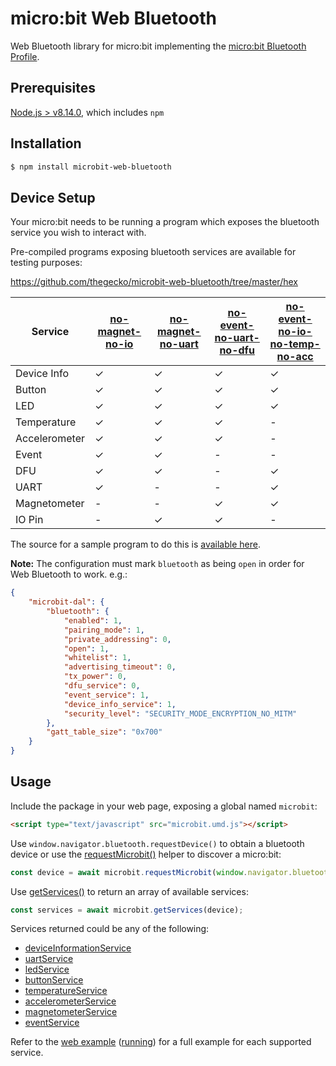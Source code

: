 # micro:bit Web Bluetooth

Web Bluetooth library for micro:bit implementing the [micro:bit Bluetooth Profile](https://lancaster-university.github.io/microbit-docs/resources/bluetooth/bluetooth_profile.html).

## Prerequisites

[Node.js > v8.14.0](https://nodejs.org), which includes `npm`

## Installation

```bash
$ npm install microbit-web-bluetooth
```

## Device Setup

Your micro:bit needs to be running a program which exposes the bluetooth service you wish to interact with. 

Pre-compiled programs exposing bluetooth services are available for testing purposes:

https://github.com/thegecko/microbit-web-bluetooth/tree/master/hex

|Service|[no-magnet-no-io](https://github.com/thegecko/microbit-web-bluetooth/blob/master/hex/ble-open-no-magnet-no-io.hex)|[no-magnet-no-uart](https://github.com/thegecko/microbit-web-bluetooth/blob/master/hex/ble-open-no-magnet-no-uart.hex)|[no-event-no-uart-no-dfu](https://github.com/thegecko/microbit-web-bluetooth/blob/master/hex/ble-open-no-event-no-uart-no-dfu.hex)|[no-event-no-io-no-temp-no-acc](https://github.com/thegecko/microbit-web-bluetooth/blob/master/hex/ble-open-no-event-no-io-no-temp-no-acc.hex)|
|---|---|---|---|---|
|Device Info|✓|✓|✓|✓|
|Button|✓|✓|✓|✓|
|LED|✓|✓|✓|✓|
|Temperature|✓|✓|✓|-|
|Accelerometer|✓|✓|✓|-|
|Event|✓|✓|-|-|
|DFU|✓|✓|-|✓|
|UART|✓|-|-|✓|
|Magnetometer|-|-|✓|✓|
|IO Pin|-|✓|✓|-|

The source for a sample program to do this is [available here](https://github.com/lancaster-university/microbit-samples/tree/master/source/examples/bluetooth-services).

__Note:__ The configuration must mark `bluetooth` as being `open` in order for Web Bluetooth to work. e.g.:

```json
{
    "microbit-dal": {
        "bluetooth": {
            "enabled": 1,
            "pairing_mode": 1,
            "private_addressing": 0,
            "open": 1,
            "whitelist": 1,
            "advertising_timeout": 0,
            "tx_power": 0,
            "dfu_service": 0,
            "event_service": 1,
            "device_info_service": 1,
            "security_level": "SECURITY_MODE_ENCRYPTION_NO_MITM"
        },
        "gatt_table_size": "0x700"
    }
}
```

## Usage

Include the package in your web page, exposing a global named `microbit`:

```html
<script type="text/javascript" src="microbit.umd.js"></script>
```

Use `window.navigator.bluetooth.requestDevice()` to obtain a bluetooth device or use the [requestMicrobit()](globals.html#requestmicrobit) helper to discover a micro:bit:

```javascript
const device = await microbit.requestMicrobit(window.navigator.bluetooth);
```

Use [getServices()](globals.html#getservices) to return an array of available services:

```javascript
const services = await microbit.getServices(device);
```

Services returned could be any of the following:

- [deviceInformationService](classes/deviceinformationservice.html)
- [uartService](classes/uartservice.html)
- [ledService](classes/ledservice.html)
- [buttonService](classes/buttonservice.html)
- [temperatureService](classes/temperatureservice.html)
- [accelerometerService](classes/accelerometerservice.html)
- [magnetometerService](classes/magnetometerservice.html)
- [eventService](classes/eventservice.html)

Refer to the [web example](https://github.com/thegecko/microbit-web-bluetooth/blob/master/examples/index.html) ([running](https://thegecko.github.io/microbit-web-bluetooth/examples/index.html)) for a full example for each supported service.
